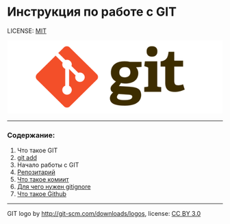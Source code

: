 # Инструкция по работе с GIT


LICENSE: [MIT](./lisence.md)

![](./assest/git-logo.png)

----

### Cодержание:
1. Что такое GIT
2. [git add](./add.md)
3. Начало работы с GIT
4. [Репозитарий](./repositories.md)
5. [Что такое комиит](./commit.md)
6. [Для чего нужен gitignore](./gitignore)
7. [Что такое Github](./GIthub.md)



----

GIT logo by 	http://git-scm.com/downloads/logos, license: [CC BY 3.0](https://creativecommons.org/licenses/by/3.0/deed.ru)


